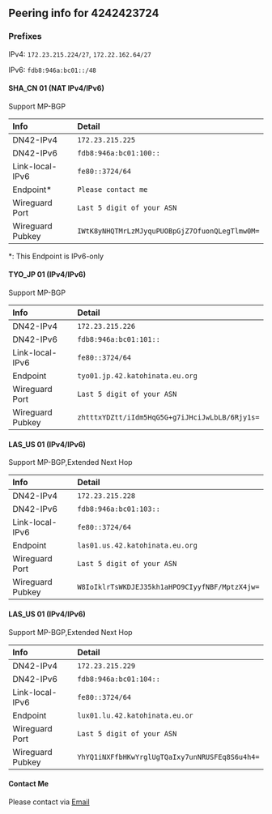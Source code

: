 ## Peering info for 4242423724

### Prefixes

IPv4: `172.23.215.224/27`, `172.22.162.64/27`

IPv6: `fdb8:946a:bc01::/48`

#### SHA_CN 01 (NAT IPv4/IPv6)
Support MP-BGP

| Info             | Detail                 |
| :--------------- | :--------------------- |
| DN42-IPv4        | `172.23.215.225`       |
| DN42-IPv6        | `fdb8:946a:bc01:100::` |
| Link-local-IPv6  | `fe80::3724/64`        |
| Endpoint*        | `Please contact me`    |
| Wireguard Port   | `Last 5 digit of your ASN` |
| Wireguard Pubkey | `IWtK8yNHQTMrLzMJyquPUOBpGjZ7OfuonQLegTlmw0M=` |

*: This Endpoint is IPv6-only

#### TYO_JP 01 (IPv4/IPv6)
Support MP-BGP

| Info             | Detail                 |
| :--------------- | :--------------------- |
| DN42-IPv4        | `172.23.215.226`       |
| DN42-IPv6        | `fdb8:946a:bc01:101::` |
| Link-local-IPv6  | `fe80::3724/64`        |
| Endpoint         | `tyo01.jp.42.katohinata.eu.org` |
| Wireguard Port   | `Last 5 digit of your ASN` |
| Wireguard Pubkey | `zhtttxYDZtt/iIdm5HqG5G+g7iJHciJwLbLB/6Rjy1s=` |

#### LAS_US 01 (IPv4/IPv6)
Support MP-BGP,Extended Next Hop

| Info             | Detail                 |
| :--------------- | :--------------------- |
| DN42-IPv4        | `172.23.215.228`       |
| DN42-IPv6        | `fdb8:946a:bc01:103::` |
| Link-local-IPv6  | `fe80::3724/64`        |
| Endpoint         | `las01.us.42.katohinata.eu.org` |
| Wireguard Port   | `Last 5 digit of your ASN` |
| Wireguard Pubkey | `W8IoIklrTsWKDJEJ35kh1aHPO9CIyyfNBF/MptzX4jw=` |

#### LAS_US 01 (IPv4/IPv6)
Support MP-BGP,Extended Next Hop

| Info             | Detail                 |
| :--------------- | :--------------------- |
| DN42-IPv4        | `172.23.215.229`       |
| DN42-IPv6        | `fdb8:946a:bc01:104::` |
| Link-local-IPv6  | `fe80::3724/64`        |
| Endpoint         | `lux01.lu.42.katohinata.eu.or` |
| Wireguard Port   | `Last 5 digit of your ASN` |
| Wireguard Pubkey | `YhYQ1iNXFfbHKwYrglUgTQaIxy7unNRUSFEq8S6u4h4=` |

#### Contact Me
Please contact via [Email](mailto:hinatakato@outlook.com)
